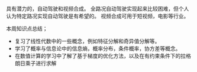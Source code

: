 具有潜力的，自动驾驶和视频合成。 
全路况自动驾驶实现起来比较困难，但个人认为特定路况实现自动驾驶是有希望的。
视频合成可用于短视频，电影等行业。

本周知识点总结；
- 复习了线性代数中的一些概念，例如特征分解和奇异值分解等。
- 学习了概率与信息论中的信息熵，概率分布，条件概率，协方差等概念。
- 在数值计算的学习中了解了基于梯度的优化方法，以及在有约束条件下的拉格朗日乘子进行求解

